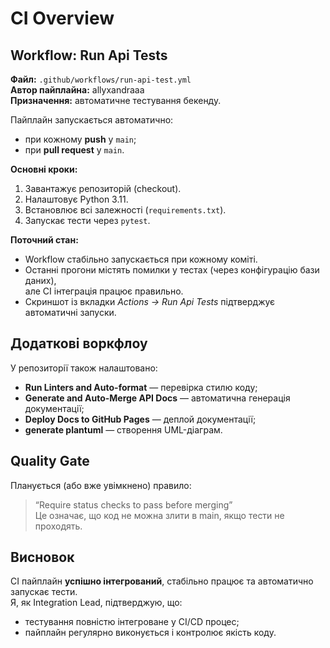 # CI Overview

## Workflow: Run Api Tests
**Файл:** `.github/workflows/run-api-test.yml`  
**Автор пайплайна:** allyxandraaa  
**Призначення:** автоматичне тестування бекенду.

Пайплайн запускається автоматично:
- при кожному **push** у `main`;
- при **pull request** у `main`.

**Основні кроки:**
1. Завантажує репозиторій (checkout).
2. Налаштовує Python 3.11.
3. Встановлює всі залежності (`requirements.txt`).
4. Запускає тести через `pytest`.

**Поточний стан:**
- Workflow стабільно запускається при кожному коміті.  
- Останні прогони містять помилки у тестах (через конфігурацію бази даних),  
  але CI інтеграція працює правильно.  
- Скриншот із вкладки *Actions → Run Api Tests* підтверджує автоматичні запуски.


## Додаткові воркфлоу
У репозиторії також налаштовано:
- **Run Linters and Auto-format** — перевірка стилю коду;
- **Generate and Auto-Merge API Docs** — автоматична генерація документації;
- **Deploy Docs to GitHub Pages** — деплой документації;
- **generate plantuml** — створення UML-діаграм.


## Quality Gate
Планується (або вже увімкнено) правило:
> “Require status checks to pass before merging”  
Це означає, що код не можна злити в main, якщо тести не проходять.


## Висновок
CI пайплайн **успішно інтегрований**, стабільно працює та автоматично запускає тести.  
Я, як Integration Lead, підтверджую, що:
- тестування повністю інтегроване у CI/CD процес;
- пайплайн регулярно виконується і контролює якість коду.